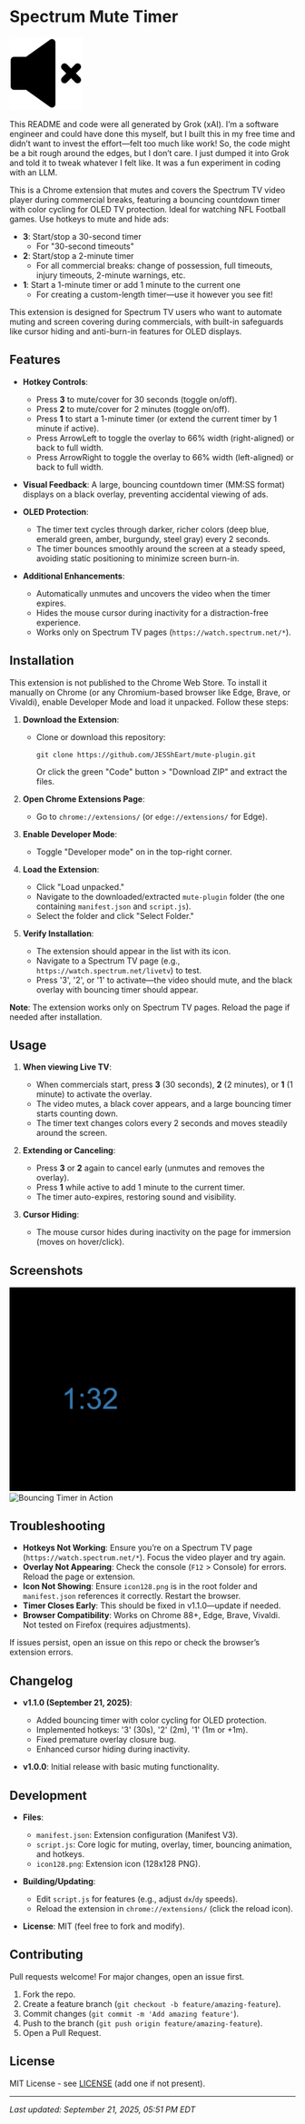 # Spectrum Mute Timer

![Icon](icon128.png) <!-- Replace with your actual icon path if you want to display it in the README -->

This README and code were all generated by Grok (xAI). I’m a software engineer and could have done this myself, but I built this in my free time and didn’t want to invest the effort—felt too much like work! So, the code might be a bit rough around the edges, but I don’t care. I just dumped it into Grok and told it to tweak whatever I felt like. It was a fun experiment in coding with an LLM.

This is a Chrome extension that mutes and covers the Spectrum TV video player during commercial breaks, featuring a bouncing countdown timer with color cycling for OLED TV protection. Ideal for watching NFL Football games. Use hotkeys to mute and hide ads:  
- **3**: Start/stop a 30-second timer  
  - For "30-second timeouts"  
- **2**: Start/stop a 2-minute timer  
  - For all commercial breaks: change of possession, full timeouts, injury timeouts, 2-minute warnings, etc.  
- **1**: Start a 1-minute timer or add 1 minute to the current one  
  - For creating a custom-length timer—use it however you see fit!

This extension is designed for Spectrum TV users who want to automate muting and screen covering during commercials, with built-in safeguards like cursor hiding and anti-burn-in features for OLED displays.

## Features

- **Hotkey Controls**:  
  - Press **3** to mute/cover for 30 seconds (toggle on/off).  
  - Press **2** to mute/cover for 2 minutes (toggle on/off).  
  - Press **1** to start a 1-minute timer (or extend the current timer by 1 minute if active).
  - Press ArrowLeft to toggle the overlay to 66% width (right-aligned) or back to full width.
  - Press ArrowRight to toggle the overlay to 66% width (left-aligned) or back to full width.

- **Visual Feedback**: A large, bouncing countdown timer (MM:SS format) displays on a black overlay, preventing accidental viewing of ads.  

- **OLED Protection**:  
  - The timer text cycles through darker, richer colors (deep blue, emerald green, amber, burgundy, steel gray) every 2 seconds.  
  - The timer bounces smoothly around the screen at a steady speed, avoiding static positioning to minimize screen burn-in.  

- **Additional Enhancements**:  
  - Automatically unmutes and uncovers the video when the timer expires.  
  - Hides the mouse cursor during inactivity for a distraction-free experience.  
  - Works only on Spectrum TV pages (`https://watch.spectrum.net/*`).  

## Installation

This extension is not published to the Chrome Web Store. To install it manually on Chrome (or any Chromium-based browser like Edge, Brave, or Vivaldi), enable Developer Mode and load it unpacked. Follow these steps:

1. **Download the Extension**:  
   - Clone or download this repository:  
     ```
     git clone https://github.com/JESShEart/mute-plugin.git
     ```  
     Or click the green "Code" button > "Download ZIP" and extract the files.  

2. **Open Chrome Extensions Page**:  
   - Go to `chrome://extensions/` (or `edge://extensions/` for Edge).  

3. **Enable Developer Mode**:  
   - Toggle "Developer mode" on in the top-right corner.  

4. **Load the Extension**:  
   - Click "Load unpacked."  
   - Navigate to the downloaded/extracted `mute-plugin` folder (the one containing `manifest.json` and `script.js`).  
   - Select the folder and click "Select Folder."  

5. **Verify Installation**:  
   - The extension should appear in the list with its icon.  
   - Navigate to a Spectrum TV page (e.g., `https://watch.spectrum.net/livetv`) to test.  
   - Press '3', '2', or '1' to activate—the video should mute, and the black overlay with bouncing timer should appear.  

**Note**: The extension works only on Spectrum TV pages. Reload the page if needed after installation.

## Usage

1. **When viewing Live TV**:  
   - When commercials start, press **3** (30 seconds), **2** (2 minutes), or **1** (1 minute) to activate the overlay.  
   - The video mutes, a black cover appears, and a large bouncing timer starts counting down.  
   - The timer text changes colors every 2 seconds and moves steadily around the screen.  

2. **Extending or Canceling**:  
   - Press **3** or **2** again to cancel early (unmutes and removes the overlay).  
   - Press **1** while active to add 1 minute to the current timer.  
   - The timer auto-expires, restoring sound and visibility.  

3. **Cursor Hiding**:  
   - The mouse cursor hides during inactivity on the page for immersion (moves on hover/click).  

## Screenshots

<!-- Add screenshots here for better visualization. Upload images to a `screenshots/` folder in the repo and reference them. Examples: -->
![Active Timer Overlay](screenshots/timer-overlay.png)  
![Bouncing Timer in Action](screenshots/bouncing-timer.gif)  

## Troubleshooting

- **Hotkeys Not Working**: Ensure you’re on a Spectrum TV page (`https://watch.spectrum.net/*`). Focus the video player and try again.  
- **Overlay Not Appearing**: Check the console (`F12` > Console) for errors. Reload the page or extension.  
- **Icon Not Showing**: Ensure `icon128.png` is in the root folder and `manifest.json` references it correctly. Restart the browser.  
- **Timer Closes Early**: This should be fixed in v1.1.0—update if needed.  
- **Browser Compatibility**: Works on Chrome 88+, Edge, Brave, Vivaldi. Not tested on Firefox (requires adjustments).  

If issues persist, open an issue on this repo or check the browser’s extension errors.

## Changelog

- **v1.1.0 (September 21, 2025)**:  
  - Added bouncing timer with color cycling for OLED protection.  
  - Implemented hotkeys: '3' (30s), '2' (2m), '1' (1m or +1m).  
  - Fixed premature overlay closure bug.  
  - Enhanced cursor hiding during inactivity.  

- **v1.0.0**: Initial release with basic muting functionality.

## Development

- **Files**:  
  - `manifest.json`: Extension configuration (Manifest V3).  
  - `script.js`: Core logic for muting, overlay, timer, bouncing animation, and hotkeys.  
  - `icon128.png`: Extension icon (128x128 PNG).  

- **Building/Updating**:  
  - Edit `script.js` for features (e.g., adjust `dx`/`dy` speeds).  
  - Reload the extension in `chrome://extensions/` (click the reload icon).  

- **License**: MIT (feel free to fork and modify).  

## Contributing

Pull requests welcome! For major changes, open an issue first.  

1. Fork the repo.  
2. Create a feature branch (`git checkout -b feature/amazing-feature`).  
3. Commit changes (`git commit -m 'Add amazing feature'`).  
4. Push to the branch (`git push origin feature/amazing-feature`).  
5. Open a Pull Request.  

## License

MIT License - see [LICENSE](LICENSE) (add one if not present).  

---

*Last updated: September 21, 2025, 05:51 PM EDT*
